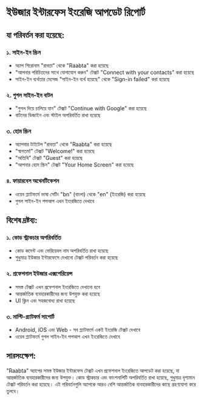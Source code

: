 # ইউজার ইন্টারফেস ইংরেজি আপডেট রিপোর্ট

## যা পরিবর্তন করা হয়েছে:

### ১. সাইন-ইন স্ক্রিন
- অ্যাপ শিরোনাম "রাবতা" থেকে "Raabta" করা হয়েছে
- "আপনার পরিচিতদের সাথে যোগাযোগ করুন" টেক্সট "Connect with your contacts" করা হয়েছে
- সাইন-ইন ব্যর্থতার মেসেজ "সাইন-ইন ব্যর্থ হয়েছে" থেকে "Sign-in failed" করা হয়েছে

### ২. গুগল সাইন-ইন বাটন
- "গুগল দিয়ে চালিয়ে যান" টেক্সট "Continue with Google" করা হয়েছে
- বাটনের ডিজাইন এবং স্টাইল অপরিবর্তিত রাখা হয়েছে

### ৩. হোম স্ক্রিন
- অ্যাপবার টাইটেল "রাবতা" থেকে "Raabta" করা হয়েছে
- "স্বাগতম!" টেক্সট "Welcome!" করা হয়েছে
- "অতিথি" টেক্সট "Guest" করা হয়েছে
- "আপনার হোম স্ক্রিন" টেক্সট "Your Home Screen" করা হয়েছে

### ৪. ফায়ারবেস অথেনটিকেশন
- ওয়েব প্ল্যাটফর্মে ভাষা সেটিং "bn" (বাংলা) থেকে "en" (ইংরেজি) করা হয়েছে
- গুগল সাইন-ইন পপআপ এখন ইংরেজিতে দেখাবে

## বিশেষ দ্রষ্টব্য:

### ১. কোড স্ট্রাকচার অপরিবর্তিত
- কোড কমেন্ট এবং ভেরিয়েবল নাম অপরিবর্তিত রাখা হয়েছে
- শুধুমাত্র ইউজার ইন্টারফেসে দেখানো টেক্সট পরিবর্তন করা হয়েছে

### ২. প্রফেশনাল ইউজার এক্সপেরিয়েন্স
- সমস্ত টেক্সট এখন প্রফেশনাল ইংরেজিতে দেখানো হবে
- আন্তর্জাতিক ব্যবহারকারীদের জন্য উপযুক্ত করা হয়েছে
- UI ক্লিন এবং সহজবোধ্য রাখা হয়েছে

### ৩. মাল্টি-প্ল্যাটফর্ম সাপোর্ট
- Android, iOS এবং Web - সব প্ল্যাটফর্মে একই ইংরেজি টেক্সট দেখাবে
- ওয়েব প্ল্যাটফর্মে গুগল সাইন-ইন পপআপ এখন ইংরেজিতে দেখাবে

## সারসংক্ষেপ:
"Raabta" অ্যাপের সমস্ত ইউজার ইন্টারফেস টেক্সট এখন প্রফেশনাল ইংরেজিতে আপডেট করা হয়েছে, যা আন্তর্জাতিক ব্যবহারকারীদের জন্য উপযুক্ত। কোড স্ট্রাকচার এবং ফাংশনালিটি অপরিবর্তিত রাখা হয়েছে, শুধুমাত্র দৃশ্যমান টেক্সট পরিবর্তন করা হয়েছে। এই পরিবর্তনগুলি অ্যাপকে আরও বেশি আন্তর্জাতিক ব্যবহারকারীদের কাছে গ্রহণযোগ্য করে তুলবে। 